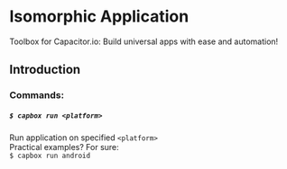 # Isomorphic Application
  
Toolbox for Capacitor.io: Build universal apps with ease and automation!  
  
## Introduction  
  
### Commands:  
##### `$ capbox run <platform>`  
Run application on specified `<platform>`     
Practical examples? For sure:  
`$ capbox run android`  
